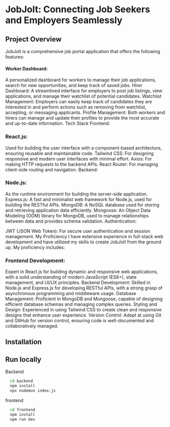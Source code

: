 

# JobJolt: Connecting Job Seekers and Employers Seamlessly
## Project Overview
JobJolt is a comprehensive job portal application that offers the following features:

#### Worker Dashboard:
 A personalized dashboard for workers to manage their job applications, search for new opportunities, and keep track of saved jobs.
Hirer Dashboard: A streamlined interface for employers to post job listings, view applications, and manage their watchlist of potential candidates.
Watchlist Management: Employers can easily keep track of candidates they are interested in and perform actions such as removing from watchlist, accepting, or messaging applicants.
Profile Management: Both workers and hirers can manage and update their profiles to provide the most accurate and up-to-date information.
Tech Stack
Frontend:

### React.js:
 Used for building the user interface with a component-based architecture, ensuring reusable and maintainable code.
Tailwind CSS: For designing responsive and modern user interfaces with minimal effort.
Axios: For making HTTP requests to the backend APIs.
React Router: For managing client-side routing and navigation.
Backend:

### Node.js:
 As the runtime environment for building the server-side application.
Express.js: A fast and minimalist web framework for Node.js, used for building the RESTful APIs.
MongoDB: A NoSQL database used for storing and retrieving application data efficiently.
Mongoose: An Object Data Modeling (ODM) library for MongoDB, used to manage relationships between data and provides schema validation.
Authentication:

JWT (JSON Web Token): For secure user authentication and session management.
My Proficiency
I have extensive experience in full-stack web development and have utilized my skills to create JobJolt from the ground up. My proficiency includes:

### Frontend Development:
 Expert in React.js for building dynamic and responsive web applications, with a solid understanding of modern JavaScript (ES6+), state management, and UI/UX principles.
Backend Development: Skilled in Node.js and Express.js for developing RESTful APIs, with a strong grasp of asynchronous programming and middleware usage.
Database Management: Proficient in MongoDB and Mongoose, capable of designing efficient database schemas and managing complex queries.
Styling and Design: Experienced in using Tailwind CSS to create clean and responsive designs that enhance user experience.
Version Control: Adept at using Git and GitHub for version control, ensuring code is well-documented and collaboratively managed.


## Installation

## Run locally

Backend
```bash
  cd backend
  npm install
  npx nodemon index.js
```

frontend
```bash
  cd frontend
  npm install
  npm run dev
  ```

  
    